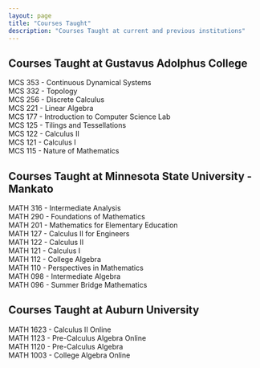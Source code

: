 ```yaml
---
layout: page
title: "Courses Taught"
description: "Courses Taught at current and previous institutions"
---
```


## Courses Taught at Gustavus Adolphus College  
MCS 353 - Continuous Dynamical Systems  
MCS 332 - Topology  
MCS 256 - Discrete Calculus  
MCS 221 - Linear Algebra  
MCS 177 - Introduction to Computer Science Lab  
MCS 125 - Tilings and Tessellations  
MCS 122 - Calculus II  
MCS 121 - Calculus I  
MCS 115 - Nature of Mathematics  

## Courses Taught at Minnesota State University - Mankato  
MATH 316 - Intermediate Analysis  
MATH 290 - Foundations of Mathematics  
MATH 201 - Mathematics for Elementary Education   
MATH 127 - Calculus II for Engineers  
MATH 122 - Calculus II  
MATH 121 - Calculus I  
MATH 112 - College Algebra   
MATH 110 - Perspectives in Mathematics  
MATH 098 - Intermediate Algebra   
MATH 096 - Summer Bridge Mathematics   

## Courses Taught at Auburn University  
MATH 1623 - Calculus II Online  
MATH 1123 - Pre-Calculus Algebra Online  
MATH 1120 - Pre-Calculus Algebra  
MATH 1003 - College Algebra Online   
